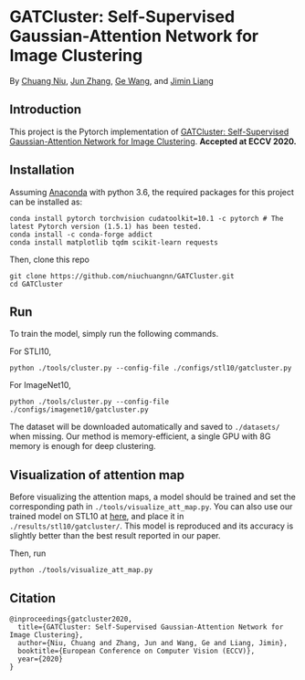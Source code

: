 # GATCluster: Self-Supervised Gaussian-Attention Network for Image Clustering
By [Chuang Niu](https://scholar.google.com/citations?user=aoud5NgAAAAJ&hl), [Jun Zhang](https://junzhang.org/), [Ge Wang](https://www.linkedin.com/in/ge-wang-axis/), and [Jimin Liang](https://scholar.google.com/citations?user=SfkU4GEAAAAJ) 

## Introduction
This project is the Pytorch implementation of [GATCluster: Self-Supervised Gaussian-Attention Network for Image Clustering](https://arxiv.org/pdf/2002.11863.pdf).
__Accepted at ECCV 2020.__

## Installation
Assuming [Anaconda](https://www.anaconda.com/) with python 3.6, the required packages for this project can be installed as:
```shell script
conda install pytorch torchvision cudatoolkit=10.1 -c pytorch # The latest Pytorch version (1.5.1) has been tested.
conda install -c conda-forge addict
conda install matplotlib tqdm scikit-learn requests
```
Then, clone this repo
```shell script
git clone https://github.com/niuchuangnn/GATCluster.git
cd GATCluster
```

## Run
To train the model, simply run the following commands.

For STLl10,
```shell script
python ./tools/cluster.py --config-file ./configs/stl10/gatcluster.py
```
For ImageNet10,
```shell script
python ./tools/cluster.py --config-file ./configs/imagenet10/gatcluster.py
```
The dataset will be downloaded automatically and saved to `./datasets/` when missing.
Our method is memory-efficient, a single GPU with 8G memory is enough for deep clustering.

## Visualization of attention map
Before visualizing the attention maps, 
a model should be trained and set the corresponding path in `./tools/visualize_att_map.py`.
You can also use our trained model on STL10 at [here](https://drive.google.com/uc?export=download&id=1LXfoWhLpM7yiVJy_POkdOImHfkDjz1xI),
and place it in `./results/stl10/gatcluster/`. This model is reproduced and its accuracy is slightly better than the best result reported in our paper.

Then, run
```shell script
python ./tools/visualize_att_map.py
```



## Citation

```shell
@inproceedings{gatcluster2020,
  title={GATCluster: Self-Supervised Gaussian-Attention Network for Image Clustering},
  author={Niu, Chuang and Zhang, Jun and Wang, Ge and Liang, Jimin},
  booktitle={European Conference on Computer Vision (ECCV)},
  year={2020}
}
```
